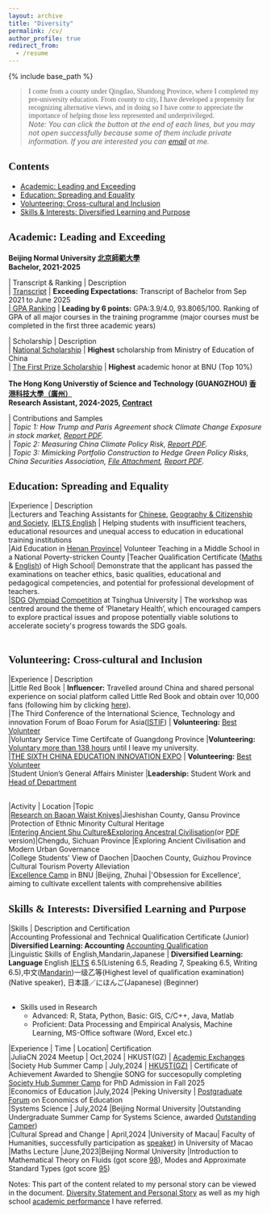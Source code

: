 ```yaml
---
layout: archive
title: "Diversity"
permalink: /cv/
author_profile: true
redirect_from:
  - /resume
---
```


{% include base_path %}

> <font face="Trebuchet MS">I come from a county under Qingdao, Shandong Province, where I completed my pre-university education. From county to city, I have developed a propensity for recognizing alternative views, and in doing so I have come to appreciate the importance of helping those less represented and underprivileged. </font> <br>
> *Note: You can click the button at the end of each lines, but you may not open successfully because some of them include private information. If you are interested you can [email](mailto:sjs@mail.bnu.edu.cn) at me.*

## <font face="ABeeZee">Contents</font>
* [Academic: Leading and Exceeding](#section1)
* [Education: Spreading and Equality](#section2)
* [Volunteering: Cross-cultural and Inclusion](#section3)
* [Skills & Interests: Diversified Learning and Purpose](#section4)

<a id="section1"></a>
## <font face="Comic Sans MS">Academic: Leading and Exceeding</font>

**Beijing Normal University [北京師範大學](https://www.bnu.edu.cn/)  <br>**
**Bachelor, 2021-2025**

| Transcript & Ranking | Description   <br>
| [Transcript](https://mailbnueducn-my.sharepoint.com/:b:/g/personal/sjs_mail_bnu_edu_cn/ETGp9byAMUtJnh-J46GhGPcB0GRVO62r6N_F7GbTrWicgA?e=NlyKWq)  | **Exceeding Expectations:** Transcript of Bachelor from Sep 2021 to  June 2025  <br>
|[ GPA Ranking](https://mailbnueducn-my.sharepoint.com/:b:/g/personal/sjs_mail_bnu_edu_cn/EW07T-Hf3rRKgYSebS_1n8kBA1NBcPGeRu0QxFrwoqAd8Q?e=C3R9qx) | **Leading by 6 points:** GPA:3.9/4.0, 93.8065/100. Ranking of GPA of all major courses in the training programme (major courses must be completed in the first three academic years)

| Scholarship                  | Description             <br>
| [National Scholarship](https://mailbnueducn-my.sharepoint.com/:b:/g/personal/sjs_mail_bnu_edu_cn/EckLbKJtaW1AqhNQKcXKiAsBvpx-pyqEfV0kGz6Yuytf4g?e=9qUoog)          | **Highest** scholarship from Ministry of Education of China        <br>
| [The First Prize Scholarship](https://mailbnueducn-my.sharepoint.com/:b:/g/personal/sjs_mail_bnu_edu_cn/EVwLImBjD1hIoCEHZ83UsssBB-pszOmocLK2PmIa_HLrvw?e=T4YobQ)    | **Highest** academic honor at BNU (Top 10%)    

**The Hong Kong Universtiy of Science and Technology (GUANGZHOU) [香港科技大學（廣州）](https://ugadmissions.hkust-gz.edu.cn/en/)  <br>**
**Research Assistant, 2024-2025, [Contract](https://mailbnueducn-my.sharepoint.com/:b:/g/personal/sjs_mail_bnu_edu_cn/EbH7RyL2AB1Npez2MToYU0IBRB0PPbDvJoZKtXb3souTjw?e=cJnuBW)**

| Contributions and Samples   
| *Topic 1: How Trump and Paris Agreement shock Climate Change Exposure in stock market, [Report PDF](https://mailbnueducn-my.sharepoint.com/:b:/g/personal/sjs_mail_bnu_edu_cn/ESVv-E_tvshDrpWlcLc6r_gBR4WfN-UsGkRUldqoB3nrBQ?e=5n87ep).* <br> 
| *Topic 2: Measuring China Climate Policy Risk, [Report PDF](https://mailbnueducn-my.sharepoint.com/:b:/g/personal/sjs_mail_bnu_edu_cn/EWCN-qKj4G5ElwYdZYEA_hcB4cVZ4fzGjvYc3M-1vG2Czw?e=K4DVyO).* <br>
| *Topic 3: Mimicking Portfolio Construction to Hedge Green Policy Risks, China Securities Association, [File Attachment](https://mailbnueducn-my.sharepoint.com/:f:/g/personal/sjs_mail_bnu_edu_cn/ErLLs83RNS9EgkQdp4HrzWIBVlo1xcD05i5GzfE4n0wA0w?e=fMc9nP), [Report PDF]({{site.url}}/file/hkustgz_Green_Industrial_Policy.pdf).*


<a id="section2"></a>
## <font face="Comic Sans MS">Education: Spreading and Equality</font>

|Experience | Description  <br>
|Lecturers and Teaching Assistants for [Chinese](https://mailbnueducn-my.sharepoint.com/:b:/g/personal/sjs_mail_bnu_edu_cn/EUrrSPj-ZL9CkN2ds_Q_O8cBbBdhyHGchxdsFV7vSSG-rQ?e=tqhznB), [Geography & Citizenship and Society](https://mailbnueducn-my.sharepoint.com/:b:/g/personal/sjs_mail_bnu_edu_cn/EeLG9Jtsb_JLjnBCEIajUkkBi2-gKGwP2EHaOlDBrnfmBQ?e=WF0qQD), [IELTS English](https://mailbnueducn-my.sharepoint.com/:b:/g/personal/sjs_mail_bnu_edu_cn/EbbarmeTCzFGmXJreMgzMAsBPgzfIooOen7tUg8Aax52QA?e=c9pA4l) | Helping students with insufficient teachers, educational resources and unequal access to education in educational training institutions <br>
|Aid Education in [Henan Province](https://mailbnueducn-my.sharepoint.com/:b:/g/personal/sjs_mail_bnu_edu_cn/Ef8wK8BYUu1MqBzQDk2z6xoBWB_LEcopZTMndpTCtXeqzw?e=fUhE5v)| Volunteer Teaching in a Middle School in a National Poverty-stricken County
|Teacher Qualification Certificate ([Maths](https://mailbnueducn-my.sharepoint.com/:b:/g/personal/sjs_mail_bnu_edu_cn/ETq9T5irmYhAoT_j4WJfT4cBQCmC39GN7GPZr3zvyIApBA?e=KC1ybX) & [English](https://mailbnueducn-my.sharepoint.com/:b:/g/personal/sjs_mail_bnu_edu_cn/EeI5W2kjeFRDkTf9VqkdCxwBnKcpvdrUFNTkA35uEPUMPA?e=JoTNVF)) of High School| Demonstrate that the applicant has passed the examinations on teacher ethics, basic qualities, educational and pedagogical competencies, and potential for professional development of teachers.  <br>
|[SDG Olympiad Competition](https://mailbnueducn-my.sharepoint.com/:b:/g/personal/sjs_mail_bnu_edu_cn/ESffpL5B8ZxPtPmyqECPK88BZgzbhJgPDfms2cRgewUqHw?e=QcTBDU) at Tsinghua University | The workshop was centred around the theme of ‘Planetary Health’, which encouraged campers to explore practical issues and propose potentially viable solutions to accelerate society's progress towards the SDG goals. <br> <br>



<a id="section3"></a>
## <font face="Comic Sans MS">Volunteering: Cross-cultural and Inclusion</font>

|Experience | Description <br>
|Little Red Book | **Influencer:** Travelled around China and shared personal experience on social platform called Little Red Book and obtain over 10,000 fans (following him by clicking [here](https://www.xiaohongshu.com/user/profile/619e2dd9000000001000afa2?xhsshare=CopyLink&appuid=619e2dd9000000001000afa2&apptime=1718706118&share_id=94e7a172ea274f2d8a05a0a083ca32af)).   <br>
|The Third Conference of the lnternational Science, Technology and innovation Forum of Boao Forum for Asia([ISTIF](https://www.boaoforum.org/themed/istif/2023/index_1.html)) | **Volunteering:** [Best Volunteer](https://mailbnueducn-my.sharepoint.com/:b:/g/personal/sjs_mail_bnu_edu_cn/EXnBczhu7xNAo_bH20TqWWQBCJLQooNjAlGGTbLKFjmY3Q?e=0gXRdI) <br>
|Voluntary Service Time Certifcate of Guangdong Province |**Volunteering:** [Voluntary more than 138 hours](https://mailbnueducn-my.sharepoint.com/:b:/g/personal/sjs_mail_bnu_edu_cn/EUQYC6qPfepEmjh-I_6K5XMB6ykeqOweV-xrfTD5qMoMjg?e=wWIqiu)  until I leave my university. <br>
|[THE SIXTH CHINA EDUCATION INNOVATION EXPO](https://news.bnu.edu.cn/zx/ttgz/2091c3219be24fb8b3ad5fdab16d93ce.htm) | **Volunteering:** [Best Volunteer](https://mailbnueducn-my.sharepoint.com/:b:/g/personal/sjs_mail_bnu_edu_cn/EQM8fklh8sFPg1xnm1OXWn0Bj_wZ5hh6M08OlfNMdPjiBA?e=SHgOtb) <br>
|Student Union’s General Affairs Minister |**Leadership:** Student Work and [Head of Department](https://mailbnueducn-my.sharepoint.com/:b:/g/personal/sjs_mail_bnu_edu_cn/Eb-9A7dfd0VMpkXOSdfG2rQBY81re4on186FqRfp5hfw7w?e=ADNPja) <br> <br>

|Activity | Location |Topic <br>
|[Research on Baoan Waist Knives](https://mailbnueducn-my.sharepoint.com/:b:/g/personal/sjs_mail_bnu_edu_cn/Ed_yYAA6ymhOvja6xkJxMPEBAFo0TyFUVSEmwITyP0j-JA?e=s9QfY9)|Jieshishan County, Gansu Province |Protection of Ethnic Minority Cultural Heritage <br>
|[Entering Ancient Shu Culture&Exploring Ancestral Civilisation](https://mp.weixin.qq.com/s/PefKn-BtHiRaCo-bHN69mQ)(or [PDF](https://mailbnueducn-my.sharepoint.com/:b:/g/personal/sjs_mail_bnu_edu_cn/EZylCQUHJSlCr8ACZCRLTWoBVM1Gc0vQDmLGuJJQZvl0Gw?e=zaBaTc) version)|Chengdu, Sichuan Province |Exploring Ancient Civilisation and Modern Urban Governance  <br>
|College Students' View of Daochen |Daochen County, Guizhou Province |Cultural Tourism Poverty Alleviation <br>
|[Excellence Camp](https://mailbnueducn-my.sharepoint.com/:b:/g/personal/sjs_mail_bnu_edu_cn/ERrPcLCcdr9CvqRGT4VasrcBryqirDq6nZA3gRFEJvNcNQ?e=QKj8o9) in BNU |Beijing, Zhuhai |'Obsession for Excellence', aiming to cultivate excellent talents with comprehensive abilities


<a id="section4"></a>
## <font face="Comic Sans MS">Skills & Interests: Diversified Learning and Purpose</font>

|Skills | Description and Certification <br>
|Accounting Professional and Technical Qualification Certificate (Junior) |**Diversified Learning: Accounting** [Accounting Qualification](https://mailbnueducn-my.sharepoint.com/:b:/g/personal/sjs_mail_bnu_edu_cn/EZK9d8ZhV85Ksb9epBqOGpcBnVKPDKY2VznaB1x0Tkbzhw?e=Uawk9U) <br>
|Linguistic Skills of English,Mandarin,Japanese | **Diversified Learning: Language** English [IELTS](https://mailbnueducn-my.sharepoint.com/:b:/g/personal/sjs_mail_bnu_edu_cn/EWrGV0m8pOVDjTgiFwJ1FhUB7fMuAMH5-kp-DbqhrhDMGA?e=bVUlnf) 6.5(Listening 6.5, Reading 7, Speaking 6.5, Writing 6.5),中文([Mandarin](https://mailbnueducn-my.sharepoint.com/:b:/g/personal/sjs_mail_bnu_edu_cn/ESiyLHLuIzhOmvUC3NbL1usBMM08hhHGIXBEnR9J-pTq0A?e=mNhFaW))一级乙等(Highest level of qualification examination) (Native speaker), 日本語／にほんご(Japanese) (Beginner) <br> <br>

* Skills used in Research
  * Advanced: R, Stata, Python, Basic: GIS, C/C++, Java, Matlab
  * Proficient: Data Processing and Empirical Analysis, Machine Learning, MS-Office software (Word, Excel etc.)

|Experience | Time | Location| Certification <br>
|JuliaCN 2024 Meetup | Oct,2024 | HKUST(GZ) | [Academic Exchanges](https://mailbnueducn-my.sharepoint.com/:b:/g/personal/sjs_mail_bnu_edu_cn/EdTNYaiZvLdForoCEdbDmjcBBVbP-7OlcaeRCmc2fDnqrA?e=E02Cmd) <br>
|Society Hub Summer Camp | July,2024 | [HKUST(GZ)](https://mp.weixin.qq.com/s/atLUJUpZpj7wqW6ebPvHBw) | Certificate of Achievement Awarded to Shengjie SONG for succesopully completing [Society Hub Summer Camp](https://mailbnueducn-my.sharepoint.com/:b:/g/personal/sjs_mail_bnu_edu_cn/EWI1CYWbWu9MnmBbdSrLB6ABwWT8RHi3q1Bw0bQJlPLbqg?e=fBjWwQ) for PhD Admission in Fall 2025 <br>
|Economics of Education |July,2024 |Peking University | [Postgraduate Forum](https://mailbnueducn-my.sharepoint.com/:b:/g/personal/sjs_mail_bnu_edu_cn/Eb3ctq2IAVtApCKNYgn4jL8Btpm15f17YN-uLnKnNCO4xg?e=PG7aKc) on Economics of Education <br>
|Systems Science | July,2024 |Beijing Normal University |Outstanding Undergraduate Summer Camp for Systems Science, awarded [Outstanding Camper](https://mailbnueducn-my.sharepoint.com/:b:/g/personal/sjs_mail_bnu_edu_cn/Eb3ctq2IAVtApCKNYgn4jL8Btpm15f17YN-uLnKnNCO4xg?e=goTeqQ)) <br>
|Cultural Spread and Change | April,2024 |University of Macau| Faculty of Humanities, successfully participation as [speaker](https://mailbnueducn-my.sharepoint.com/:b:/g/personal/sjs_mail_bnu_edu_cn/ET4xJwCSYfxIimMonkrhJNcBj-Pfvwqwgw40GG7GmGu2VQ?e=kFVrih)) in University of Macao <br>
|Maths Lecture |June,2023|Beijing Normal University |Introduction to Mathematical Theory on Fluids (got score [98](https://mailbnueducn-my.sharepoint.com/:b:/g/personal/sjs_mail_bnu_edu_cn/EQx8gFe7bHtMudEyY9UQH6YBZQ9lw03FqJwm3I6ZR6Y11w?e=C2Xpy1)), Modes and Approximate Standard Types (got score [95](https://mailbnueducn-my.sharepoint.com/:b:/g/personal/sjs_mail_bnu_edu_cn/EdihIQToNrFKkUgnB8w809oBEAEQ998PHZrFTJz12AkWBg?e=QdATkT))

Notes: This part of the content related to my personal story can be viewed in the document.</font> [Diversity Statement and Personal Story](https://mailbnueducn-my.sharepoint.com/:b:/g/personal/sjs_mail_bnu_edu_cn/EYFBpS5SislEkAYPBNlBvhwB-X_fs4_SG1kSUEuea9OuZA?e=8lRARw) as well as my high school [academic performance](https://mailbnueducn-my.sharepoint.com/:b:/g/personal/sjs_mail_bnu_edu_cn/EToxMbbx2CFFgaJBKAlK6Z8BzEBUm1dEzMLpox528pdcRA?e=UcrpLc) I have referred.
